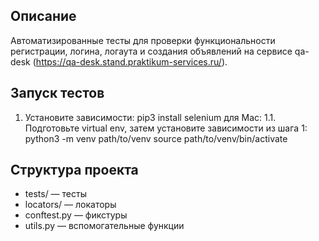 ## Описание
Автоматизированные тесты для проверки функциональности регистрации, логина, логаута и создания объявлений на сервисе qa-desk (https://qa-desk.stand.praktikum-services.ru/).

## Запуск тестов
1. Установите зависимости:
   pip3 install selenium
для Mac:
1.1. Подготовьте virtual env, затем установите зависимости из шага 1:
    python3 -m venv path/to/venv
    source path/to/venv/bin/activate

## Структура проекта
- tests/ — тесты
- locators/ — локаторы
- conftest.py — фикстуры
- utils.py — вспомогательные функции